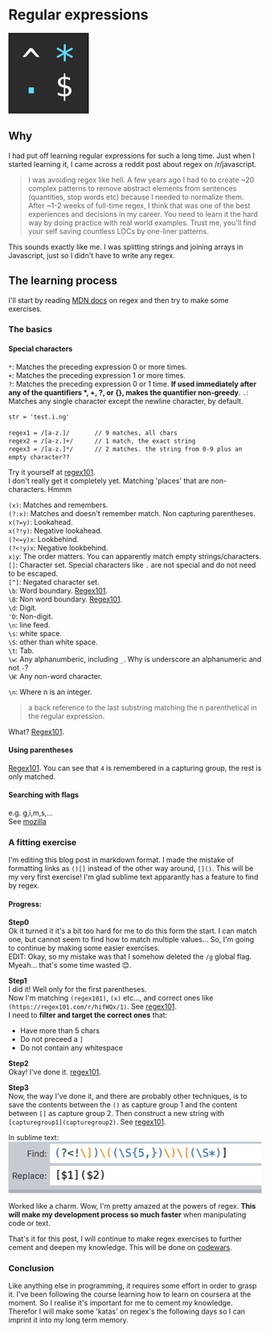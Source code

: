 # Regular expressions

![regex icon](./images/regex.svg)

## Why

I had put off learning regular expressions for such a long time.
Just when I started learning it, I came across a reddit post about regex on /r/javascript.

>I was avoiding regex like hell. A few years ago I had to to create ~20 complex patterns to remove abstract elements from sentences (quantities, stop words etc) because I needed to normalize them. After ~1-2 weeks of full-time regex, I think that was one of the best experiences and decisions in my career. You need to learn it the hard way by doing practice with real world examples. Trust me, you'll find your self saving countless LOCs by one-liner patterns.

This sounds exactly like me. I was splitting strings and joining arrays in Javascript, just so I didn't have to write any regex.

## The learning process

I'll start by reading [MDN docs](https://developer.mozilla.org/en-US/docs/Web/JavaScript/Guide/Regular_Expressions) on regex and then try to make some exercises.

### The basics

#### Special characters

`*`: Matches the preceding expression 0 or more times.  
`+`: Matches the preceding expression 1 or more times.  
`?`: Matches the preceding expression 0 or 1 time. **If used immediately after any of the quantifiers \*, +, ?, or {}, makes the quantifier non-greedy**.
`.`: Matches any single character except the newline character, by default.


```
str = 'test.i.ng'

regex1 = /[a-z.]/	 	// 9 matches, all chars 
regex2 = /[a-z.]+/		// 1 match, the exact string
regex3 = /[a-z.]*/		// 2 matches. the string from 0-9 plus an empty character??
```

Try it yourself at [regex101](https://regex101.com/r/hifWQx/1).  
I don't really get it completely yet. Matching 'places' that are non-characters. Hmmm

`(x)`: Matches and remembers.  
`(?:x)`: Matches and doesn't remember match. Non capturing parentheses.  
`x(?=y)`: Lookahead.  
`x(?!y)`: Negative lookahead.  
`(?<=y)x`: Lookbehind.  
`(?<!y)x`: Negative lookbehind.  
`x|y`: The order matters. You can apparently match empty strings/characters.  
`[]`: Character set. Special characters like `.` are not special and do not need to be escaped.  
`[^]`: Negated character set.  
`\b`: Word boundary. [Regex101](https://regex101.com/r/ldjRXa/1).  
`\B`: Non word boundary. [Regex101](https://regex101.com/r/7iac6R).  
`\d`: Digit.  
`'D`: Non-digit.  
`\n`: line feed.  
`\s`: white space.  
`\S`: other than white space.  
`\t`: Tab.  
`\w`: Any alphanumberic, including `_`. Why is underscore an alphanumeric and not `-`?  
`\W`: Any non-word character.  

`\n`: Where n is an integer.
>a back reference to the last substring matching the n parenthetical in the regular expression.  

What? [Regex101](https://regex101.com/r/vmg3jO/1/).


#### Using parentheses

[Regex101](https://regex101.com/r/fcvYms/1). You can see that `4` is remembered in a capturing group, the rest is only matched.

#### Searching with flags

e.g. g,i,m,s,...  
See [mozilla](https://developer.mozilla.org/en-US/docs/Web/JavaScript/Guide/Regular_Expressions#Advanced_searching_with_flags_2)

### A fitting exercise

I'm editing this blog post in markdown format. I made the mistake of formatting links as `()[]` instead of the other way around, `[]()`.
This will be my very first exercise!
I'm glad sublime text apparantly has a feature to find by regex.

#### Progress: 

**Step0**  
Ok it turned it it's a bit too hard for me to do this form the start. I can match one, but cannot seem to find how to match multiple values... So, I'm going to continue by making some easier exercises.  
EDIT: Okay, so my mistake was that I somehow deleted the `/g` global flag. Myeah... that's some time wasted 😊.

**Step1**  
I did it! Well only for the first parentheses.  
Now I'm matching `(regex101)`, `(x)` etc..., and correct ones like `(https://regex101.com/r/hifWQx/1)`.
See [regex101](https://regex101.com/r/fcvYms/10).  
I need to **filter and target the correct ones** that:

  * Have more than 5 chars
  * Do not preceed a `]`
  * Do not contain any whitespace

**Step2**  
Okay! I've done it. [regex101](https://regex101.com/r/fcvYms/11).  

**Step3**  
Now, the way I've done it, and there are probably other techniques, is to save the contents between the `()` as capture group 1 and the content between `[]` as capture group 2. Then construct a new string with `[capturegroup1](capturegroup2)`. See [regex101](https://regex101.com/r/fcvYms/9).

In sublime text:  
![Doing it in sublime text, find and replace method](./images/regex_sublime.png)

Worked like a charm. 
Wow, I'm pretty amazed at the powers of regex. **This will make my development process so much faster** when manipulating code or text.

That's it for this post, I will continue to make regex exercises to further cement and deepen my knowledge. This will be done on [codewars](https://www.codewars.com/kata/search/javascript?q=&r%5B%5D=-8&tags=Regular+Expressions&xids=played&beta=false&order_by=satisfaction_percent+desc%2Ctotal_completed+desc).

### Conclusion

Like anything else in programming, it requires some effort in order to grasp it. 
I've been following the course learning how to learn on coursera at the moment. 
So I realise it's important for me to cement my knowledge. Therefor I will make some 'katas' on regex's the following days so I can imprint it into my long term memory.









